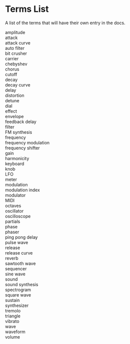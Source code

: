 # Terms List

A list of the terms that will have their own entry in the docs.

amplitude <br>
attack <br>
attack curve <br>
auto filter <br>
bit crusher <br>
carrier <br>
chebyshev <br>
chorus <br>
cutoff <br>
decay <br>
decay curve <br>
delay <br>
distortion <br>
detune <br>
dial <br>
effect <br>
envelope <br>
feedback delay <br>
filter <br>
FM synthesis <br>
frequency <br>
frequency modulation <br>
frequency shifter <br>
gain <br>
harmonicity <br>
keyboard <br>
knob <br>
LFO <br>
meter <br>
modulation <br>
modulation index <br>
modulator <br>
MIDI <br>
octaves <br>
oscillator <br>
oscilloscope <br>
partials <br>
phase <br>
phaser <br>
ping pong delay <br>
pulse wave <br>
release <br>
release curve <br>
reverb <br>
sawtooth wave <br>
sequencer <br>
sine wave <br>
sound <br>
sound synthesis <br>
spectrogram <br>
square wave <br>
sustain <br>
synthesizer <br>
tremolo <br>
triangle <br>
vibrato <br>
wave <br>
waveform <br>
volume <br>
